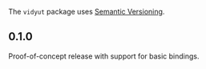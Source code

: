 The `vidyut` package uses [Semantic Versioning](https://semver.org/).


0.1.0
-----

Proof-of-concept release with support for basic bindings.
